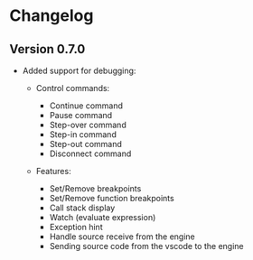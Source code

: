 # Changelog

## Version 0.7.0
- Added support for debugging:
  - Control commands:
    - Continue command
    - Pause command
    - Step-over command
    - Step-in command
    - Step-out command
    - Disconnect command

  - Features:
    - Set/Remove breakpoints
    - Set/Remove function breakpoints
    - Call stack display
    - Watch (evaluate expression)
    - Exception hint
    - Handle source receive from the engine
    - Sending source code from the vscode to the engine

